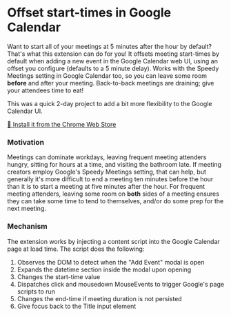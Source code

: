 Offset start-times in Google Calendar
=====================================
Want to start all of your meetings at 5 minutes after the hour by default? That's what this extension can do for you! It offsets meeting start-times by default when adding a new event in the Google Calendar web UI, using an offset you configure (defaults to a 5 minute delay). Works with the Speedy Meetings setting in Google Calendar too, so you can leave some room **before** and after your meeting. Back-to-back meetings are draining; give your attendees time to eat!

This was a quick 2-day project to add a bit more flexibility to the Google Calendar UI.

[🏪 Install it from the Chrome Web Store](https://chrome.google.com/webstore/detail/offset-start-times-in-goo/lpgnioiegbijnllaabmnnjflkfnjnhbn/related?hl=en)

### Motivation
Meetings can dominate workdays, leaving frequent meeting attenders hungry, sitting for hours at a time, and visiting the bathroom late. If meeting creators employ Google's Speedy Meetings setting, that can help, but generally it's more difficult to end a meeting ten minutes before the hour than it is to start a meeting at five minutes after the hour. For frequent meeting attenders, leaving some room on **both** sides of a meeting ensures they can take some time to tend to themselves, and/or do some prep for the next meeting.

### Mechanism
The extension works by injecting a content script into the Google Calendar page at load time. The script does the following:
1. Observes the DOM to detect when the "Add Event" modal is open
2. Expands the datetime section inside the modal upon opening
3. Changes the start-time value
4. Dispatches click and mousedown MouseEvents to trigger Google's page scripts to run
5. Changes the end-time if meeting duration is not persisted
6. Give focus back to the Title input element
